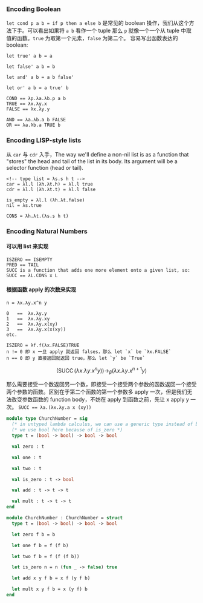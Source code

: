 ### Encoding Boolean

`let cond p a b = if p then a else b` 是常见的 boolean 操作，我们从这个方法下手。可以看出如果将 `a b` 看作一个 tuple 那么 `p` 就像一个一个从 tuple 中取值的函数。`true` 为取第一个元素，`false` 为第二个。
容易写出函数表达的 boolean:
```
let true' a b = a

let false' a b = b

let and' a b = a b false'

let or' a b = a true' b
```

```
COND == λp.λa.λb.p a b
TRUE == λx.λy.x
FALSE == λx.λy.y

AND == λa.λb.a b FALSE
OR == λa.λb.a TRUE b
```

### Encoding LISP-style lists

从 `car` 与 `cdr` 入手，The way we'll define a non-nil list is as a function that "stores" the head and tail of the list in its body. Its argument will be a selector function (head or tail). 
```
<!-- type list = λs.s h t -->
car = λl.l (λh.λt.h) = λl.l true
cdr = λl.l (λh.λt.t) = λl.l false

is_empty = λl.l (λh.λt.false)
nil = λs.true

CONS = λh.λt.(λs.s h t)
```

### Encoding Natural Numbers

#### 可以用 list 来实现

```
ISZERO == ISEMPTY
PRED == TAIL
SUCC is a function that adds one more element onto a given list, so: SUCC == λL.CONS x L
```

#### 根据函数 apply 的次数来实现 

```
n = λx.λy.x^n y

0	==	λx.λy.y
1	==	λx.λy.xy
2	==	λx.λy.x(xy)
3	==	λx.λy.x(x(xy))
etc.
```

```
ISZERO = λf.f(λx.FALSE)TRUE
n != 0 即 x 一旦 apply 就返回 falses，那么 let `x` be `λx.FALSE`
n == 0 即 y 直接返回就返回 true，那么 let `y` be `True`
```

$$\left(\operatorname{SUCC}\left(\lambda x . \lambda y . x^{n} y\right)\right) \rightarrow_\beta \left(\lambda x . \lambda y . x^{n+1} y\right)$$

那么需要接受一个数返回另一个数，即接受一个接受两个参数的函数返回一个接受两个参数的函数。区别在于第二个函数的第一个参数多 apply 一次，但是我们无法改变参数函数的 function body，不妨在 apply 到函数之前，先让 x apply y 一次。
`SUCC == λa.(λx.λy.a x (xy))`


```ocaml
module type ChurchNumber = sig
  (* in untyped lambda calculus, we can use a generic type instead of bool *)
  (* we use bool here because of is_zero *)
  type t = (bool -> bool) -> bool -> bool

  val zero : t

  val one : t

  val two : t

  val is_zero : t -> bool

  val add : t -> t -> t

  val mult : t -> t -> t
end

module ChurchNumber : ChurchNumber = struct
  type t = (bool -> bool) -> bool -> bool

  let zero f b = b

  let one f b = f (f b)

  let two f b = f (f (f b))

  let is_zero n = n (fun _ -> false) true

  let add x y f b = x f (y f b)

  let mult x y f b = x (y f) b
end
```









